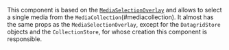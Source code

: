 This component is based on the [`MediaSelectionOverlay`](#mediaselectionoverlay) and allows to select a single media from the
`MediaCollection`(#mediacollection). It almost has the same props as the `MediaSelectionOverlay`, except for the `DatagridStore` objects and the `CollectionStore`, 
for whose creation this component is responsible.
